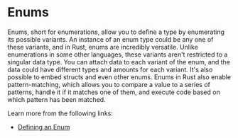# Enums

Enums, short for enumerations, allow you to define a type by enumerating its possible variants. An instance of an enum type could be any one of these variants, and in Rust, enums are incredibly versatile. Unlike enumerations in some other languages, these variants aren't restricted to a singular data type. You can attach data to each variant of the enum, and the data could have different types and amounts for each variant. It's also possible to embed structs and even other enums. Enums in Rust also enable pattern-matching, which allows you to compare a value to a series of patterns, handle it if it matches one of them, and execute code based on which pattern has been matched.

Learn more from the following links:

- [Defining an Enum](https://rust-book.cs.brown.edu/ch06-01-defining-an-enum.html)